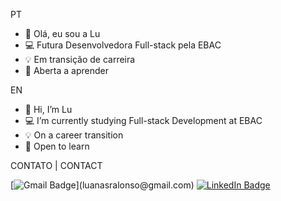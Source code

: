 PT
- 🙋 Olá, eu sou a Lu
- 💻 Futura Desenvolvedora Full-stack pela EBAC
- 💡 Em transição de carreira
- 📓 Aberta a aprender

EN
- 🙋 Hi, I’m Lu
- 💻 I’m currently studying Full-stack Development at EBAC
- 💡 On a career transition
- 📓 Open to learn


CONTATO | CONTACT

[![Gmail Badge](https://img.shields.io/badge/Gmail-D14836?style=for-the-badge&logo=gmail&logoColor=white:)](luanasralonso@gmail.com) [![LinkedIn Badge](https://img.shields.io/badge/LinkedIn-0077B5?style=for-the-badge&logo=linkedin&logoColor=white)](https://www.linkedin.com/in/luanasralonso/)
